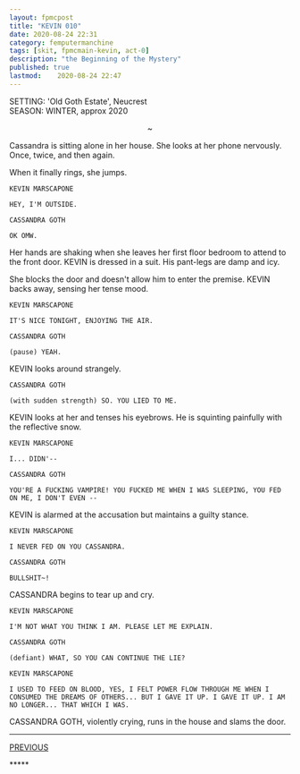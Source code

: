 ```yaml
---
layout: fpmcpost
title: "KEVIN 010"
date: 2020-08-24 22:31
category: femputermanchine
tags: [skit, fpmcmain-kevin, act-0]
description: "the Beginning of the Mystery"
published: true
lastmod:	2020-08-24 22:47
---
```

[//]: # ( 8/24/20  -added)

SETTING: 'Old Goth Estate', Neucrest<br/>
SEASON: WINTER, approx 2020

<center>~</center>

Cassandra is sitting alone in her house. She looks at her phone nervously. Once, twice, and then again. 

When it finally rings, she jumps.

```
KEVIN MARSCAPONE

HEY, I'M OUTSIDE.
```

```
CASSANDRA GOTH 

OK OMW.
```

Her hands are shaking when she leaves her first floor bedroom to attend to the front door. KEVIN is dressed in a suit. His pant-legs are damp and icy.

She blocks the door and doesn't allow him to enter the premise. KEVIN backs away, sensing her tense mood. 

```
KEVIN MARSCAPONE 

IT'S NICE TONIGHT, ENJOYING THE AIR.
```

```
CASSANDRA GOTH  

(pause) YEAH.
```

KEVIN looks around strangely.

```
CASSANDRA GOTH  

(with sudden strength) SO. YOU LIED TO ME.
```

KEVIN looks at her and tenses his eyebrows. He is squinting painfully with the reflective snow.

```
KEVIN MARSCAPONE 

I... DIDN'--
```

```
CASSANDRA GOTH 

YOU'RE A FUCKING VAMPIRE! YOU FUCKED ME WHEN I WAS SLEEPING, YOU FED ON ME, I DON'T EVEN --
```

KEVIN is alarmed at the accusation but maintains a guilty stance.

```
KEVIN MARSCAPONE

I NEVER FED ON YOU CASSANDRA.
```

```
CASSANDRA GOTH 

BULLSHIT~!
```

CASSANDRA begins to tear up and cry.

```
KEVIN MARSCAPONE

I'M NOT WHAT YOU THINK I AM. PLEASE LET ME EXPLAIN.
```

```
CASSANDRA GOTH 

(defiant) WHAT, SO YOU CAN CONTINUE THE LIE?
```

```
KEVIN MARSCAPONE

I USED TO FEED ON BLOOD, YES, I FELT POWER FLOW THROUGH ME WHEN I CONSUMED THE DREAMS OF OTHERS... BUT I GAVE IT UP. I GAVE IT UP. I AM NO LONGER... THAT WHICH I WAS.
```

CASSANDRA GOTH, violently crying, runs in the house and slams the door.



*****
<div class="fpmc-nav">

<span class="fpmc-nav-prev"><a href="{{ 'kevin-ix' | prepend: site.baseurl }}">PREVIOUS</a></span>

<!--<span class="fpmc-nav-next"><a href="{{ 'kevin-xi' | prepend: site.baseurl }}">NEXT</a></span> -->

</div>
*****
